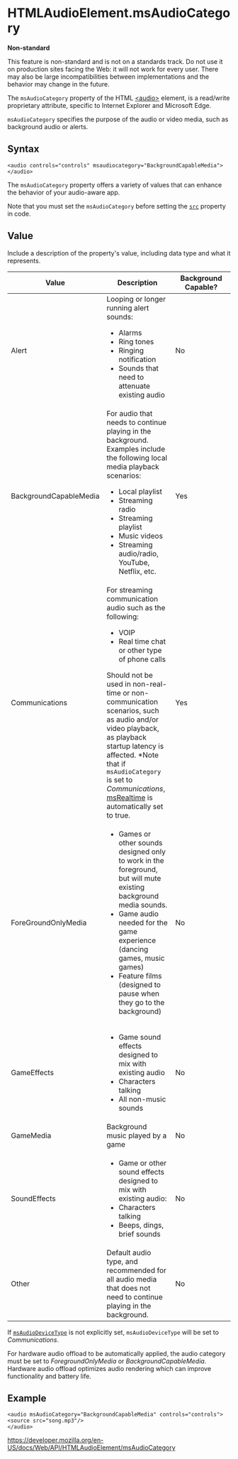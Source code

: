 # HTMLAudioElement.msAudioCategory

**Non-standard**

This feature is non-standard and is not on a standards track. Do not use it on production sites facing the Web: it will not work for every user. There may also be large incompatibilities between implementations and the behavior may change in the future.

The `msAudioCategory` property of the HTML [&lt;audio&gt;](https://developer.mozilla.org/en-US/docs/Web/HTML/Element/audio) element, is a read/write proprietary attribute, specific to Internet Explorer and Microsoft Edge.

`msAudioCategory` specifies the purpose of the audio or video media, such as background audio or alerts.

## Syntax

    <audio controls="controls" msaudiocategory="BackgroundCapableMedia">  </audio>

The `msAudioCategory` property offers a variety of values that can enhance the behavior of your audio-aware app.

Note that you must set the `msAudioCategory` before setting the [`src`](https://developer.mozilla.org/en-US/docs/Web/HTML/Element/audio) property in code.

## Value

Include a description of the property's value, including data type and what it represents.

<table><colgroup><col style="width: 33%" /><col style="width: 33%" /><col style="width: 33%" /></colgroup><thead><tr class="header"><th>Value</th><th>Description</th><th>Background Capable?</th></tr></thead><tbody><tr class="odd"><td>Alert</td><td>Looping or longer running alert sounds:<ul><li>Alarms</li><li>Ring tones</li><li>Ringing notification</li><li>Sounds that need to attenuate existing audio</li></ul></td><td>No</td></tr><tr class="even"><td>BackgroundCapableMedia</td><td>For audio that needs to continue playing in the background. Examples include the following local media playback scenarios:<ul><li>Local playlist</li><li>Streaming radio</li><li>Streaming playlist</li><li>Music videos</li><li>Streaming audio/radio, YouTube, Netflix, etc.</li></ul></td><td>Yes</td></tr><tr class="odd"><td>Communications</td><td>For streaming communication audio such as the following:<ul><li>VOIP</li><li>Real time chat or other type of phone calls</li></ul>Should not be used in non-real-time or non-communication scenarios, such as audio and/or video playback, as playback startup latency is affected. *Note that if <code>msAudioCategory</code> is set to <em>Communications</em>, <a href="../msrealtime">msRealtime</a> is automatically set to true.</td><td>Yes</td></tr><tr class="even"><td>ForeGroundOnlyMedia</td><td><ul><li>Games or other sounds designed only to work in the foreground, but will mute existing background media sounds.</li><li>Game audio needed for the game experience (dancing games, music games)</li><li>Feature films (designed to pause when they go to the background)</li></ul></td><td>No</td></tr><tr class="odd"><td>GameEffects</td><td><ul><li>Game sound effects designed to mix with existing audio</li><li>Characters talking</li><li>All non-music sounds</li></ul></td><td>No</td></tr><tr class="even"><td>GameMedia</td><td>Background music played by a game</td><td>No</td></tr><tr class="odd"><td>SoundEffects</td><td><ul><li>Game or other sound effects designed to mix with existing audio:</li><li>Characters talking</li><li>Beeps, dings, brief sounds</li></ul></td><td>No</td></tr><tr class="even"><td>Other</td><td>Default audio type, and recommended for all audio media that does not need to continue playing in the background.</td><td>No</td></tr></tbody></table>

If [`msAudioDeviceType`](msaudiodevicetype) is not explicitly set, `msAudioDeviceType` will be set to _Communications_.

For hardware audio offload to be automatically applied, the audio category must be set to _ForegroundOnlyMedia_ or _BackgroundCapableMedia_. Hardware audio offload optimizes audio rendering which can improve functionality and battery life.

## Example

    <audio msAudioCategory="BackgroundCapableMedia" controls="controls">
    <source src="song.mp3"/>
    </audio>

<a href="https://developer.mozilla.org/en-US/docs/Web/API/HTMLAudioElement/msAudioCategory" class="_attribution-link">https://developer.mozilla.org/en-US/docs/Web/API/HTMLAudioElement/msAudioCategory</a>
